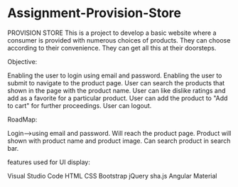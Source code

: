 # Assignment-Provision-Store

PROVISION STORE
            This is a project to develop a basic website where a consumer is provided with numerous choices of products. They can choose according to their convenience. They can get all this at their doorsteps.

Objective:

Enabling the user to login using email and password.
Enabling the user to submit to navigate to the product page.
User can search the products that shown in the page with the product name.
User can like dislike ratings and add as a favorite for a particular product.
User can add the product to "Add to cart" for further proceedings.
User can logout.

RoadMap:

Login-->using email and password.
Will reach the product page.
Product will shown with product name and product image.
Can search product in search bar.

features used for UI display:

 Visual Studio Code
 HTML
 CSS
 Bootstrap
 jQuery
 sha.js
 Angular Material

 
